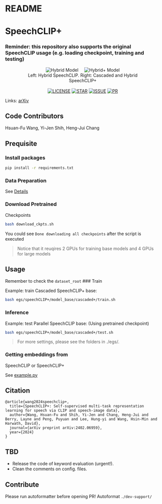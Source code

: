 # README

# SpeechCLIP+

### Reminder: this repository also supports the original SpeechCLIP usage (e.g. loading checkpoint, training and testing)


<div style="text-align: center;">
    <div style="display: inline-block; width: 75%; text-align: center;">
        <img alt="Hybrid Model" src="hybrid.png" style="max-width: 45%;"/>
        &nbsp;
        &nbsp;
        <img alt="Hybrid+ Model" src="hybrid+.png" style="max-width: 46.5%;"/>
        <br/>
        <span>Left: Hybrid SpeechCLIP. Right: Cascaded and Hybrid SpeechCLIP+</span>
    </div>
    <br/>
    <br/>
    <div style="text-align: center;">
        <a href=""><img alt="LICENSE" src="https://img.shields.io/github/license/ShampooWang/SpeechCLIP_plus"/></a>
        <a href=""><img alt="STAR" src="https://img.shields.io/github/stars/ShampooWang/SpeechCLIP_plus"/></a>
        <a href="https://github.com/ShampooWang/SpeechCLIP_plus/issues"><img alt="ISSUE" src="https://img.shields.io/github/issues/ShampooWang/SpeechCLIP_plus"/></a>
        <a href="https://github.com/ShampooWang/SpeechCLIP_plus/pulls"><img alt="PR" src="https://img.shields.io/github/issues-pr/ShampooWang/SpeechCLIP_plus"/></a>
    </div>
</div>



Links: [arXiv](https://arxiv.org/abs/2402.06959)

## Code Contributors

Hsuan-Fu Wang, Yi-Jen Shih, Heng-Jui Chang

## Prequisite

### Install packages

```bash
pip install -r requirements.txt
```

### Data Preparation

See [Details](data/README.md)

### Download Pretrained
Checkpoints

```bash
bash download_ckpts.sh
```

You could see `Done downloading all checkpoints` after
the script is executed

> Notice that it reuqires 2 GPUs for training base models and 4 GPUs
for large models
> 

## Usage

Remember to check the `dataset_root` ### Train

Example: train Cascaded SpeechCLIP+ base:

```bash
bash egs/speechCLIP+/model_base/cascaded+/train.sh
```

### Inference

Example: test Parallel SpeechCLIP base: (Using pretrained
checkpoint)

```bash
bash egs/speechCLIP+/model_base/cascaded+/test.sh
```

> For more settings, please see the folders in ./egs/.
> 

### Getting embeddings from
SpeechCLIP or SpeechCLIP+

See [example.py](example.py)

## Citation

```
@article{wang2024speechclip+,
  title={SpeechCLIP+: Self-supervised multi-task representation learning for speech via CLIP and speech-image data},
  author={Wang, Hsuan-Fu and Shih, Yi-Jen and Chang, Heng-Jui and Berry, Layne and Peng, Puyuan and Lee, Hung-yi and Wang, Hsin-Min and Harwath, David},
  journal={arXiv preprint arXiv:2402.06959},
  year={2024}
}
```

## TBD

- Release the code of keyword evaluation (urgent!).
- Clean the comments on config. files.

## Contribute

Please run autoformatter before opening PR! Autoformat
`./dev-support/`